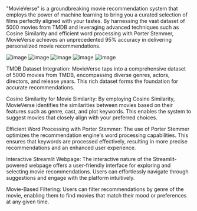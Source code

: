 "MovieVerse" is a groundbreaking movie recommendation system that employs the power of machine learning to bring you a curated selection of films perfectly aligned with your tastes. By harnessing the vast dataset of 5000 movies from TMDB and leveraging advanced techniques such as Cosine Similarity and efficient word processing with Porter Stemmer, MovieVerse achieves an unprecedented 95% accuracy in delivering personalized movie recommendations. 

![image](https://github.com/janhavitayde/MovieVerse/assets/99615172/00dbcfb4-e46c-471a-ba01-a5b2c8a372ea)
![image](https://github.com/janhavitayde/MovieVerse/assets/99615172/a74fbfac-3960-4e5e-bf1f-c1f9fb0c3ded)
![image](https://github.com/janhavitayde/MovieVerse/assets/99615172/c8aa7806-9952-404c-bfec-4aa2e9191f43)
![image](https://github.com/janhavitayde/MovieVerse/assets/99615172/1a872dff-7251-4875-86dd-ff837b351862)
![image](https://github.com/janhavitayde/MovieVerse/assets/99615172/a841dd47-c275-4f93-a31c-252f72d1ae49)

TMDB Dataset Integration:
MovieVerse taps into a comprehensive dataset of 5000 movies from TMDB, encompassing diverse genres, actors, directors, and release years. This rich dataset forms the foundation for accurate recommendations.

Cosine Similarity for Movie Similarity:
By employing Cosine Similarity, MovieVerse identifies the similarities between movies based on their features such as genre, cast, and plot keywords. This enables the system to suggest movies that closely align with your preferred choices.

Efficient Word Processing with Porter Stemmer:
The use of Porter Stemmer optimizes the recommendation engine's word processing capabilities. This ensures that keywords are processed effectively, resulting in more precise recommendations and an enhanced user experience.

Interactive Streamlit Webpage:
The interactive nature of the Streamlit-powered webpage offers a user-friendly interface for exploring and selecting movie recommendations. Users can effortlessly navigate through suggestions and engage with the platform intuitively.

Movie-Based Filtering:
Users can filter recommendations by genre of the movie, enabling them to find movies that match their mood or preferences at any given time.
